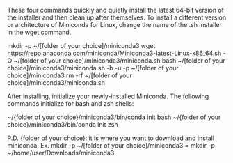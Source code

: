 These four commands quickly and quietly install the latest 64-bit version of the installer and then clean up after themselves. To install a different version or architecture of Miniconda for Linux, change the name of the .sh installer in the wget command.

mkdir -p ~/[folder of your choice]/miniconda3
wget https://repo.anaconda.com/miniconda/Miniconda3-latest-Linux-x86_64.sh -O ~/[folder of your choice]/miniconda3/miniconda.sh
bash ~/[folder of your choice]/miniconda3/miniconda.sh -b -u -p ~/[folder of your choice]/miniconda3
rm -rf ~/[folder of your choice]/miniconda3/miniconda.sh

After installing, initialize your newly-installed Miniconda. The following commands initialize for bash and zsh shells:

~/{folder of your choice}/miniconda3/bin/conda init bash
~/{folder of your choice}/miniconda3/bin/conda init zsh

P.D. {folder of your choice}: it is where you want to download and install miniconda,
Ex. mkdir -p ~/[folder of your choice]/miniconda3 = mkdir -p ~/home/user/Downloads/miniconda3
